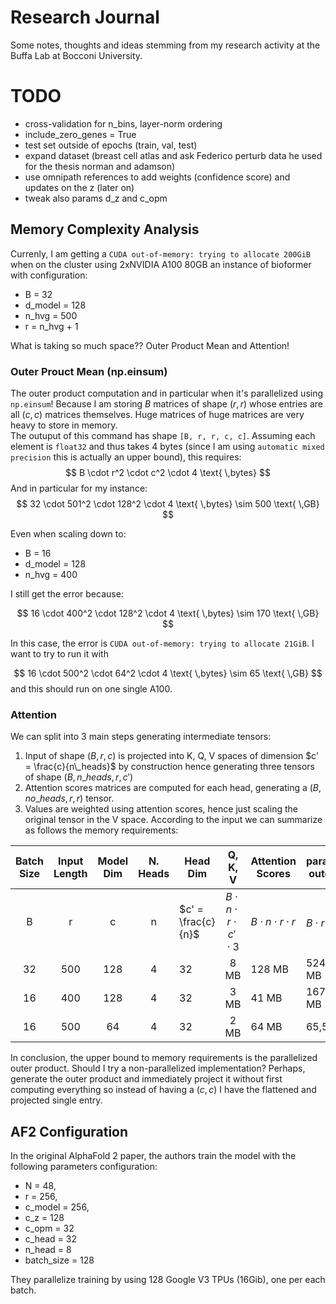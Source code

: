 # Research Journal
Some notes, thoughts and ideas stemming from my research activity at the Buffa Lab at Bocconi University.

# TODO
- cross-validation for n_bins, layer-norm ordering
- include_zero_genes = True
- test set outside of epochs (train, val, test)
- expand dataset (breast cell atlas and ask Federico perturb data he used for the thesis norman and adamson)
- use omnipath references to add weights (confidence score) and updates on the z (later on)
- tweak also params d_z and c_opm

## Memory Complexity Analysis
Currenly, I am getting a `CUDA out-of-memory: trying to allocate 200GiB` when on the cluster using 2xNVIDIA A100 80GB an instance of bioformer with configuration:

- B = 32
- d_model = 128
- n_hvg = 500
- r = n_hvg + 1  

What is taking so much space?? Outer Product Mean and Attention!

### Outer Prouct Mean (np.einsum)
The outer product computation and in particular when it's parallelized using `np.einsum`! Because I am storing $B$ matrices of shape $(r, r)$ whose entries are all $(c, c)$ matrices themselves. Huge matrices of huge matrices are very heavy to store in memory.   
The outuput of this command has shape `[B, r, r, c, c]`. Assuming each element is `float32` and thus takes 4 bytes (since I am using `automatic mixed precision` this is actually an upper bound), this requires:
$$
B \cdot r^2 \cdot c^2 \cdot 4 \text{  \,bytes}
$$
And in particular for my instance:
$$
32 \cdot 501^2 \cdot 128^2 \cdot 4 \text{ \,bytes} \sim
500 \text{ \,GB}
$$

Even when scaling down to:
- B = 16
- d_model = 128
- n_hvg = 400  

I still get the error because:

$$
16 \cdot 400^2 \cdot 128^2 \cdot 4 \text{ \,bytes} \sim
170 \text{ \,GB}
$$

In this case, the error is `CUDA out-of-memory: trying to allocate 21GiB`.  I want to try to run it with 

$$
16 \cdot 500^2 \cdot 64^2 \cdot 4 \text{ \,bytes} \sim
65 \text{ \,GB}
$$
and this should run on one single A100.

### Attention
We can split into 3 main steps generating intermediate tensors:
1. Input of shape $(B, r, c)$ is projected into K, Q, V spaces of dimension $c' = \frac{c}{n\_heads}$ by construction hence generating three tensors of shape $(B, n\_heads, r, c')$
2. Attention scores matrices are computed for each head, generating a $(B,no\_heads,r,r)$ tensor. 
3. Values are weighted using attention scores, hence just scaling the original tensor in the V space.
According to the input we can summarize as follows the memory requirements:

| Batch Size | Input Length | Model Dim | N. Heads | Head Dim |      Q, K, V      | Attention Scores | parallelized outer prod |
|:----------:|:------------:|:---------:|:--------:|----------|:-----------------:|------------------|-------------------------|
|      B     | r            |     c     |     n    | $c' = \frac{c}{n}$ | $B \cdot n\cdot r \cdot c' \cdot 3$ | $B \cdot n \cdot r \cdot r$ | $B \cdot r^2 \cdot c^2$|
|     32     |    500 | 128 |  4   |    32     | 8 MB | 128 MB | 524,288 MB |
|     16     |    400 | 128 |  4   |    32     | 3 MB | 41 MB | 167,772 MB |
|     16     |    500 | 64 |  4   |    32     | 2 MB | 64 MB | 65,536 MB |  

In conclusion, the upper bound to memory requirements is the parallelized outer product. Should I try a non-parallelized implementation? Perhaps, generate the outer product and immediately project it without first computing everything so instead of having a $(c,c)$ I have the flattened and projected single entry.

## AF2 Configuration
In the original AlphaFold 2 paper, the authors train the model with the following parameters configuration:
- N = 48,
- r = 256, 
- c_model = 256,
- c_z = 128
- c_opm = 32
- c_head = 32
- n_head = 8
- batch_size = 128  

They parallelize training by using 128 Google V3 TPUs (16Gib), one per each batch.